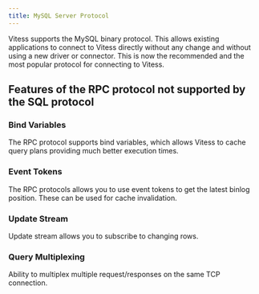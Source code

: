 ```yaml
---
title: MySQL Server Protocol
---
```


Vitess supports the MySQL binary protocol. This allows existing applications to connect to Vitess directly without any change and without using a new driver or connector. This is now the recommended and the most popular protocol for connecting to Vitess.

## Features of the RPC protocol not supported by the SQL protocol

### Bind Variables

The RPC protocol supports bind variables, which allows Vitess to cache query plans providing much better execution times.

### Event Tokens

The RPC protocols allows you to use event tokens to get the latest binlog position. These can be used for cache invalidation.

### Update Stream

Update stream allows you to subscribe to changing rows.

### Query Multiplexing
Ability to multiplex multiple request/responses on the same TCP connection.

